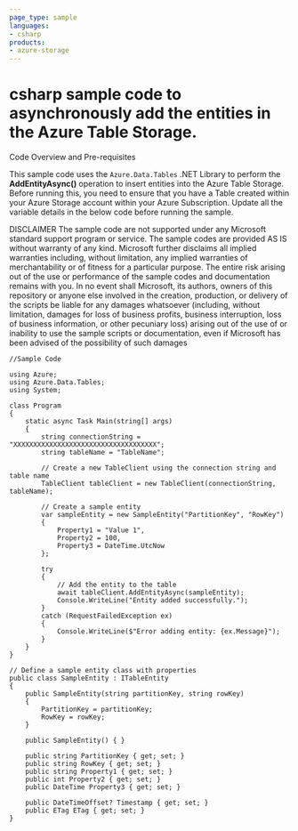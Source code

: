 ```yaml
---
page_type: sample
languages:
- csharp
products:
- azure-storage	
---
```



# csharp sample code to asynchronously add the entities in the Azure Table Storage.

 Code Overview and Pre-requisites
 
 This sample code uses the `Azure.Data.Tables` .NET Library to perform the **AddEntityAsync()** operation to insert entities into the Azure Table Storage.
 Before running this, you need to ensure that you have a Table created within your Azure Storage account within your Azure Subscription. Update all the variable details in the below code before running the sample.
 
 
DISCLAIMER
 The sample code are not supported under any Microsoft standard support program or service. The sample codes are provided AS IS without warranty of any kind. Microsoft further disclaims all implied warranties including, without limitation, any implied warranties of merchantability or of fitness for a particular purpose. The entire risk arising out of the use or performance of the sample codes and documentation remains with you. In no event shall Microsoft, its authors, owners of this repository or anyone else involved in the creation, production, or delivery of the scripts be liable for any damages whatsoever (including, without limitation, damages for loss of business profits, business interruption, loss of business information, or other pecuniary loss) arising out of the use of or inability to use the sample scripts or documentation, even if Microsoft has been advised of the possibility of such damages 


```
//Sample Code

using Azure;
using Azure.Data.Tables;
using System;

class Program
{
    static async Task Main(string[] args)
    {
        string connectionString = "XXXXXXXXXXXXXXXXXXXXXXXXXXXXXXXXXXXX";
        string tableName = "TableName";

        // Create a new TableClient using the connection string and table name
        TableClient tableClient = new TableClient(connectionString, tableName);

        // Create a sample entity
        var sampleEntity = new SampleEntity("PartitionKey", "RowKey")
        {
            Property1 = "Value 1",
            Property2 = 100,
            Property3 = DateTime.UtcNow
        };

        try
        {
            // Add the entity to the table
            await tableClient.AddEntityAsync(sampleEntity);
            Console.WriteLine("Entity added successfully.");
        }
        catch (RequestFailedException ex)
        {
            Console.WriteLine($"Error adding entity: {ex.Message}");
        }
    }
}

// Define a sample entity class with properties
public class SampleEntity : ITableEntity
{
    public SampleEntity(string partitionKey, string rowKey)
    {
        PartitionKey = partitionKey;
        RowKey = rowKey;
    }

    public SampleEntity() { }

    public string PartitionKey { get; set; }
    public string RowKey { get; set; }
    public string Property1 { get; set; }
    public int Property2 { get; set; }
    public DateTime Property3 { get; set; }

    public DateTimeOffset? Timestamp { get; set; }
    public ETag ETag { get; set; }
}

```
